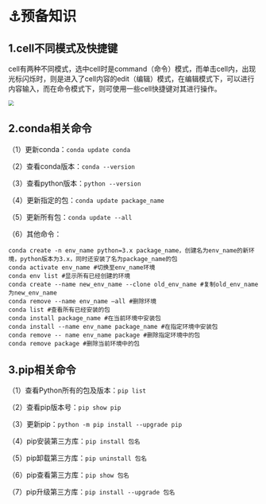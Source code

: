 # :anchor:预备知识

## 1.cell不同模式及快捷键

cell有两种不同模式，选中cell时是command（命令）模式，而单击cell内，出现光标闪烁时，则是进入了cell内容的edit（编辑）模式，在编辑模式下，可以进行内容输入，而在命令模式下，则可使用一些cell快捷键对其进行操作。

<img src="/deep-learning/20240222203609.png" style="zoom:67%;" />

## 2.conda相关命令

（1）更新conda：`conda update conda`

（2）查看conda版本：`conda --version`

（3）查看python版本：`python --version`

（4）更新指定的包：`conda update package_name`

（5）更新所有包：`conda update --all`

（6）其他命令：

```sh{1,2,3,6,7,10}
conda create -n env_name python=3.x package_name，创建名为env_name的新环境，python版本为3.x，同时还安装了名为package_name的包
conda activate env_name #切换至env_name环境
conda env list #显示所有已经创建的环境
conda create --name new_env_name --clone old_env_name #复制old_env_name为new_env_name
conda remove --name env_name –all #删除环境
conda list #查看所有已经安装的包
conda install package_name #在当前环境中安装包
conda install --name env_name package_name #在指定环境中安装包
conda remove -- name env_name package #删除指定环境中的包
conda remove package #删除当前环境中的包
```

## 3.pip相关命令

（1）查看Python所有的包及版本：`pip list`

（2）查看pip版本号：`pip show pip`

（3）更新pip：`python -m pip install --upgrade pip`

（4）pip安装第三方库：`pip install 包名`

（5）pip卸载第三方库：`pip uninstall 包名`

（6）pip查看第三方库：`pip show 包名`

（7）pip升级第三方库：`pip install --upgrade 包名`